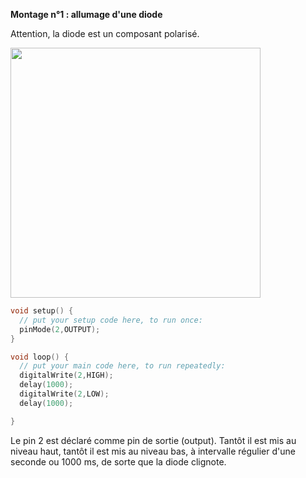 **Montage n°1 : allumage d'une diode**

Attention, la diode est un composant polarisé.

<img width="400" height="400" src="Assets/montage1.png">

```c
void setup() {
  // put your setup code here, to run once:
  pinMode(2,OUTPUT);
}

void loop() {
  // put your main code here, to run repeatedly:
  digitalWrite(2,HIGH);
  delay(1000);
  digitalWrite(2,LOW);
  delay(1000);

}    
```

Le pin 2 est déclaré comme pin de sortie (output).
Tantôt il est mis au niveau haut, tantôt il est mis au niveau bas, à intervalle régulier d'une seconde ou 1000 ms, de sorte que la diode clignote.

